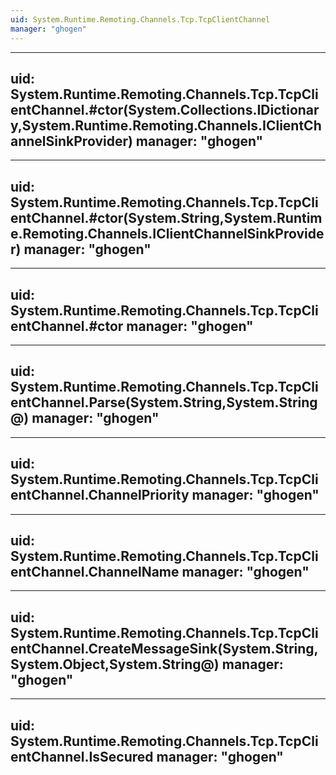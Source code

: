 ```yaml
---
uid: System.Runtime.Remoting.Channels.Tcp.TcpClientChannel
manager: "ghogen"
---
```


---
uid: System.Runtime.Remoting.Channels.Tcp.TcpClientChannel.#ctor(System.Collections.IDictionary,System.Runtime.Remoting.Channels.IClientChannelSinkProvider)
manager: "ghogen"
---

---
uid: System.Runtime.Remoting.Channels.Tcp.TcpClientChannel.#ctor(System.String,System.Runtime.Remoting.Channels.IClientChannelSinkProvider)
manager: "ghogen"
---

---
uid: System.Runtime.Remoting.Channels.Tcp.TcpClientChannel.#ctor
manager: "ghogen"
---

---
uid: System.Runtime.Remoting.Channels.Tcp.TcpClientChannel.Parse(System.String,System.String@)
manager: "ghogen"
---

---
uid: System.Runtime.Remoting.Channels.Tcp.TcpClientChannel.ChannelPriority
manager: "ghogen"
---

---
uid: System.Runtime.Remoting.Channels.Tcp.TcpClientChannel.ChannelName
manager: "ghogen"
---

---
uid: System.Runtime.Remoting.Channels.Tcp.TcpClientChannel.CreateMessageSink(System.String,System.Object,System.String@)
manager: "ghogen"
---

---
uid: System.Runtime.Remoting.Channels.Tcp.TcpClientChannel.IsSecured
manager: "ghogen"
---
